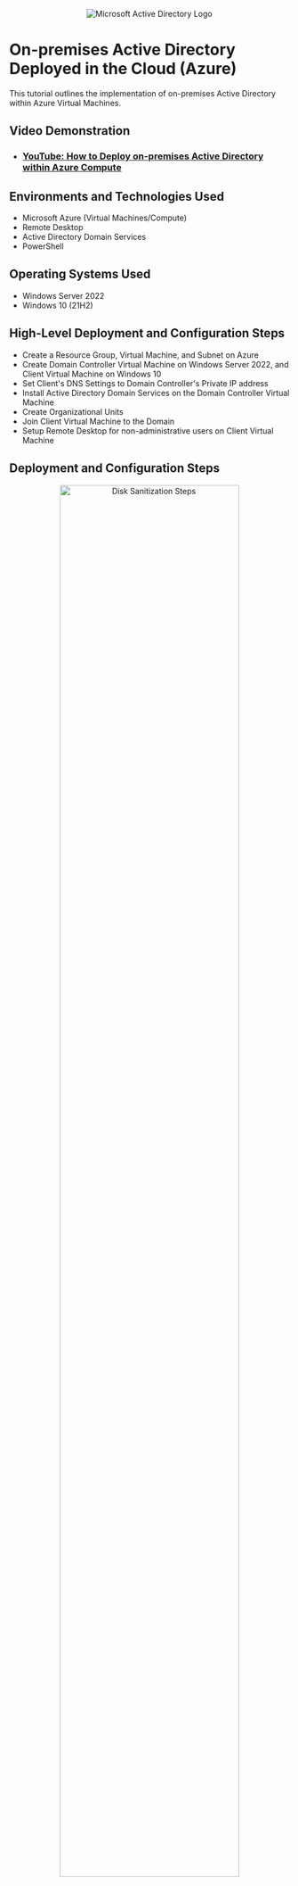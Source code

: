 <p align="center">
<img src="https://i.imgur.com/pU5A58S.png" alt="Microsoft Active Directory Logo"/>
</p>

<h1>On-premises Active Directory Deployed in the Cloud (Azure)</h1>
This tutorial outlines the implementation of on-premises Active Directory within Azure Virtual Machines.<br />


<h2>Video Demonstration</h2>

- ### [YouTube: How to Deploy on-premises Active Directory within Azure Compute](https://www.youtube.com)

<h2>Environments and Technologies Used</h2>

- Microsoft Azure (Virtual Machines/Compute)
- Remote Desktop
- Active Directory Domain Services
- PowerShell

<h2>Operating Systems Used </h2>

- Windows Server 2022
- Windows 10 (21H2)

<h2>High-Level Deployment and Configuration Steps</h2>

- Create a Resource Group, Virtual Machine, and Subnet on Azure
- Create Domain Controller Virtual Machine on Windows Server 2022, and Client Virtual Machine on Windows 10
- Set Client's DNS Settings to Domain Controller's Private IP address
- Install Active Directory Domain Services on the Domain Controller Virtual Machine
- Create Organizational Units
- Join Client Virtual Machine to the Domain
- Setup Remote Desktop for non-administrative users on Client Virtual Machine

<h2>Deployment and Configuration Steps</h2>

<p align="center">
<img src="https://imgur.com/hqctIk6.png" height="80%" width="80%" alt="Disk Sanitization Steps"/>
</p>
<p>
First, create a resouce group. Name this what ever you like.
</p>
<p align="center">
<img src="https://imgur.com/aQleFIa.png" height="80%" width="80%" alt="Disk Sanitization Steps"/>
</p>
<p>
Next, you're going to need to make two virtual machines: one with the image Windows Server 2022 and the other will be Windows 10
</p>
<p align="center">
<img src="https://imgur.com/BcQ079S.png" height="80%" width="80%" alt="Disk Sanitization Steps"/>
</p>
<p>
From here, you will have automatically created the subnet by default. Do not change these settings
</p>
<p align="center">
<img src="https://imgur.com/KH1A5iS.png" height="80%" width="80%" alt="Disk Sanitization Steps"/>
</p>
<p>
In order to log into the virtual machines, you will need to create a basic username and password. These credentials will be essential when configuring administrative users
</p>
<p align="center">
<img src="https://imgur.com/Rj6qMyj.png" height="80%" width="80%" alt="Disk Sanitization Steps"/>
</p>
<p>
After creating the virtual machines, navigate to the Windows Server 2022 (named dc-1 for me) VM's settings to change the IP settings
</p>
<p align="center">
<img src="https://imgur.com/rvh6Tqk.png" height="80%" width="80%" alt="Disk Sanitization Steps"/>
</p>
<p>
The Windows Server 2022 VM, or dc-1 VM (domain controller virtual machine), will need to be set to static so the other VM can connect to it
</p>
<p align="center">
<img src="https://imgur.com/DPvV7rx.png" height="80%" width="80%" alt="Disk Sanitization Steps"/>
</p>
<p>
Once the dc-1's settings are configured, go to the Windows 10 VM settings (client-1 for me)
</p>
<p align="center">
<img src="https://imgur.com/78e0jnc.png" height="80%" width="80%" alt="Disk Sanitization Steps"/>
</p>
<p>
On the DNS servers tab, change the value to the same IP address as the static IP of the dc-1 VM
</p>
<br />

<p align="center">
<img src="https://imgur.com/sDaj3tY.png" height="80%" width="80%" alt="Disk Sanitization Steps"/>
</p>
<p>
Log into the dc-1 VM, click the start menu, then open Server Manager
</p>
<p align="center">
<img src="https://imgur.com/oCV6cXS.png" height="80%" width="80%" alt="Disk Sanitization Steps"/>
</p>
<p>
On the page that opens, click 'Add roles and features'
</p>
<p align="center">
<img src="https://imgur.com/SSQmG9K.png" height="80%" width="80%" alt="Disk Sanitization Steps"/>
</p>
<p>
Click next on the prompted window until you reach the 'Server Roles' tab, and select 'Active Directory Domain Services.'
</p>
<p align="center">
<img src="https://imgur.com/vlnwhRN.png" height="80%" width="80%" alt="Disk Sanitization Steps"/>
</p>
<p>
Finalize that window, then click the flag in the top right corner. Select 'Promote this server to a domain controller.'
</p>
<p align="center">
<img src="https://imgur.com/D4uEHkF.png" height="80%" width="80%" alt="Disk Sanitization Steps"/>
</p>
<p>
On this window, click 'Add a new forest,' then create your root domain name. I used 'mydomain.com'
</p>
<p align="center">
<img src="https://imgur.com/0kBerQg.png" height="80%" width="80%" alt="Disk Sanitization Steps"/>
</p>
<p>
On the next tab, the password here is not important so set this to anything. This password is rarely used, so you could make it something simple like 'password'
</p>
<p align="center">
<img src="https://imgur.com/KI8v1l9.png" height="80%" width="80%" alt="Disk Sanitization Steps"/>
</p>
<p>
Finalize the configuration wizard, then navigate to the Start menu. Under 'Windows Administrative Tools,' select 'Active Directory Users and Computers.'
</p>
<p align="center">
<img src="https://imgur.com/yyLXJdH.png" height="80%" width="80%" alt="Disk Sanitization Steps"/>
</p>
<p>
On this window, right-click your root domain name (for me, it is mydomain.com), select 'New,' and click 'Organizational Unit.' This is where you will create a folder to categorize administrators and employees. I like to begin the name with an underscore so these folders are not confused with the other folders, and they are at the top of the page.
</p>
<br />

<p align="center">
<img src="https://imgur.com/I1nsB1A.png" height="80%" width="80%" alt="Disk Sanitization Steps"/>
</p>
<p>
With your 'Admins' folder selected, right click and navigate to 'New', then create a user admin. You can configure the privileges on the window that opens. You can set tge password to anything but for practicality, you can set the password to the same password as the Windows Server VM's password. I create a basic user under the name 'Jane Doe' just for demonstration.
</p>
<p align="center">
<img src="https://imgur.com/dge8kut.png" height="80%" width="80%" alt="Disk Sanitization Steps"/>
</p>
<p>
Once the user admin is created, right click on the user and select 'Properties'
</p>
<p align="center">
<img src="https://imgur.com/VZLdxMa.png" height="80%" width="80%" alt="Disk Sanitization Steps"/>
</p>
<p>
On the 'Member of' tab of the window that opens, select 'Add.'
</p>
<p align="center">
<img src="https://imgur.com/qF7fnDZ.png" height="80%" width="80%" alt="Disk Sanitization Steps"/>
</p>
<p>
Type in 'domain admins,' click 'Check Names,' then click 'OK.'
</p>
<p align="center">
<img src="https://imgur.com/k7iBjrW.png" height="80%" width="80%" alt="Disk Sanitization Steps"/>
</p>
<p>
After this, log into the Windows 10 VM. Open the settings menu by navigating to the start menu, then either typing in Settings or check to see if it is already listed in one of the quick links. Open the 'About' tab, then click 'Rename this PC (advanced).' 
</p>
<p align="center">
<img src="https://imgur.com/ATVxDix.png" height="80%" width="80%" alt="Disk Sanitization Steps"/>
</p>
<p>
On the window that is prompted, click 'Change.' Change the 'Member of' settings to the root domain name made earlier (for me, it is 'mydomain.com'). 
</p>
<p align="center">
<img src="https://imgur.com/ykofkWZ.png" height="80%" width="80%" alt="Disk Sanitization Steps"/>
</p>
<p>
Following this, you will be prompted to confirm the changes. Use the user admin log in made earlier (for me, I used Jane Doe).
</p>
<p align="center">
<img src="https://imgur.com/zWzJN7F.png" height="80%" width="80%" alt="Disk Sanitization Steps"/>
</p>
<p>
After finalizing the last prompt, Select 'Remote Desktop' on the settings window that should still be open.
</p>
<p align="center">
<img src="https://imgur.com/R2YcBvv.png" height="80%" width="80%" alt="Disk Sanitization Steps"/>
</p>
<p>
Click 'Select users that can remotely access this PC.' When creating employees as an admin or on the Windows Server/Domain controller, the username and password settings configured will allow them privileges as clients to the server.
</p>
<p align="center">
<img src="https://imgur.com/vLqn7jJ.png" height="80%" width="80%" alt="Disk Sanitization Steps"/>
</p>
<p>
There should be a window that opens, where you will select 'Add.' Type in 'domain users,' click 'Check Names,' then select 'OK.' 
</p>
<br />

<p align="center">
Congradulations! If youfollowed each step correctly, you have now successfuly configured Active Directory!
</p>
